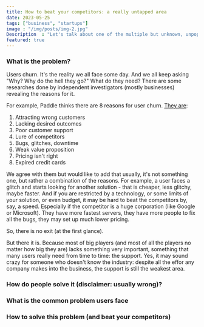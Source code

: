 ```yaml
---
title: How to beat your competitors: a really untapped area
date: 2023-05-25
tags: ["business", "startups"]
image : "/img/posts/img-2.jpg"
Description  : "Let's talk about one of the multiple but unknown, unpopular, and mostly poorly implemented ways to find new and retain existing users."
featured: true
---
```


### What is the problem?
Users churn. It's the reality we all face some day. And we all keep asking "Why? Why do the hell they go?" What do they need? There are some researches done by independent investigators (mostly businesses) revealing the reasons for it.

For example, Paddle thinks there are 8 reasons for user churn. [They are](https://www.paddle.com/resources/churn-causes):

1. Attracting wrong customers
2. Lacking desired outcomes
3. Poor customer support
4. Lure of competitors
5. Bugs, glitches, downtime
6. Weak value proposition
7. Pricing isn't right
8. Expired credit cards

We agree with them but would like to add that usually, it's not something one, but rather a combination of the reasons. For example, a user faces a glitch and starts looking for another solution - that is cheaper, less glitchy, maybe faster. And if you are restricted by a technology, or some limits of your solution, or even budget, it may be hard to beat the competitors by, say, a speed. Especially if the competitor is a huge corporation (like Google or Microsoft). They have more fastest servers, they have more people to fix all the bugs, they may set up much lower pricing.

So, there is no exit (at the first glance).

But there it is. Because most of big players (and most of all the players no matter how big they are) lacks something very important, something that many users really need from time to time: the support. Yes, it may sound crazy for someone who doesn't know the industry: despite all the effor any company makes into the business, the support is still the weakest area.

### How do people solve it (disclaimer: usually wrong)?

### What is the common problem users face

### How to solve this problem (and beat your competitors)